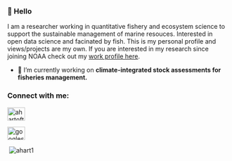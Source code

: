 ### 👋 Hello

I am a researcher working in quantitative fishery and ecosystem science to support the sustainable management of marine resouces. Interested in open data science and facinated by fish. This is my personal profile and views/projects are my own. If you are interested in my research since joining NOAA check out my [work profile here](https://github.com/amanda-hart). 



<!--

**ahart1/ahart1** is a ✨ _special_ ✨ repository because its `README.md` (this file) appears on your GitHub profile.



Here are some ideas to get you started:



- 🔭 I’m currently working on ...
- 🌱 I’m currently learning ...
- 👯 I’m looking to collaborate on ...
- 🤔 I’m looking for help with ...
- 💬 Ask me about ...
- 📫 How to reach me: ...
- 😄 Pronouns: ...
- ⚡ Fun fact: ...
-->



- 🔭 I’m currently working on **climate-integrated stock assessments for fisheries management.**

<h3 align="left">Connect with me:</h3>

<p align="left">
<a href="https://twitter.com/ahartofthesea" target="blank"><img align="center" src="https://raw.githubusercontent.com/rahuldkjain/github-profile-readme-generator/master/src/images/icons/Social/twitter.svg" alt="ahartofthesea" height="30" width="40" /></a>
</p>

<p align="left">
<a href="https://scholar.google.com/citations?user=9Ea9PWwAAAAJ&hl=en&oi=sra" target="blank"><img align="center" src="https://upload.wikimedia.org/wikipedia/commons/c/c7/Google_Scholar_logo.svg" alt="googlescholar" height="30" width="40" /></a>
</p>

<p>&nbsp;<img align="center" src="https://github-readme-stats.vercel.app/api?username=ahart1&show_icons=true&locale=en" alt="ahart1" /></p>
